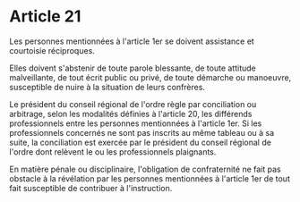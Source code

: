 # Article 21

Les personnes mentionnées à l'article 1er se doivent assistance et courtoisie réciproques.

Elles doivent s'abstenir de toute parole blessante, de toute attitude malveillante, de tout écrit public ou privé, de toute démarche ou manoeuvre, susceptible de nuire à la situation de leurs confrères.

Le président du conseil régional de l'ordre règle par conciliation ou arbitrage, selon les modalités définies à l'article 20, les différends professionnels entre les personnes mentionnées à l'article 1er. Si les professionnels concernés ne sont pas inscrits au même tableau ou à sa suite, la conciliation est exercée par le président du conseil régional de l'ordre dont relèvent le ou les professionnels plaignants.

En matière pénale ou disciplinaire, l'obligation de confraternité ne fait pas obstacle à la révélation par les personnes mentionnées à l'article 1er de tout fait susceptible de contribuer à l'instruction.

